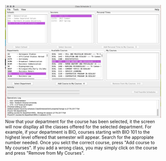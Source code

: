 ![Adding Courses](assets/5.png)
Now that your department for the course has been selected, it the screen will now displlay all the classes offered for the selected department. For example, if your department is BIO, courses starting with BIO 101 to the highest level offered that semester will appear. Search for the appropiate number needed. Once you selct the correct course, press "Add course to My courses". 
If you add a wrong class, you may simply click on the course and press "Remove from My Courses". 
